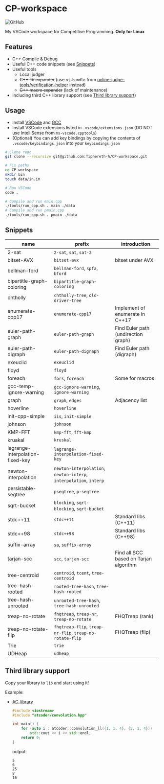 # CP-workspace

![GitHub](https://img.shields.io/github/license/Tiphereth-A/CP-workspace)

My VSCode workspace for Competitive Programming. **Only for Linux**

## Features

- C++ Compile & Debug
- Useful C++ code snippets (see [Snippets](#Snippets))
- Useful tools
  - Local judger
  - ~~C++ lib expander~~ (use `oj-bundle` from [online-judge-tools/verification-helper](https://github.com/online-judge-tools/verification-helper) instead)
  - ~~C++ macro expander~~ (lack of maintenance)
- Including third C++ library support (see [Third library support](#Third%20library%20support))

## Usage

- Install [VSCode](https://code.visualstudio.com/) and [GCC](https://gcc.gnu.org/)
- Install VSCode extensions listed in `.vscode/extensions.json` (DO NOT use IntelliSense from `ms-vscode.cpptools`)
- (Optional) You can add key bindings by copying the contents of `.vscode/keybindings.json` into your `keybindings.json`

```bash
# Clone repo
git clone --recursive git@github.com:Tiphereth-A/CP-workspace.git

# Fix paths
cd CP-workspace
mkdir bin
touch data/in.in

# Run VSCode
code .

# Compile and run main.cpp
./tools/run_cpp.sh . main ./data
# Compile and run pmain.cpp
./tools/run_cpp.sh . pmain ./data
```

## Snippets

| name                             | prefix                                                             | introduction                           |
| -------------------------------- | ------------------------------------------------------------------ | -------------------------------------- |
| 2-sat                            | `2-sat`, `sat`, `sat-2`                                            |
| bitset-AVX                       | `bitset-avx`                                                       | bitset under AVX                       |
| bellman-ford                     | `bellman-ford`, `spfa`, `bford`                                    |
| bipartitle-graph-coloring        | `bipartitle-graph-coloring`                                        |
| chtholly                         | `chtholly-tree`, `old-driver-tree`                                 |
| enumerate-cpp17                  | `enumerate-cpp17`                                                  | Implement of enumerate in C++17        |
| euler-path-graph                 | `euler-path-graph`                                                 | Find Euler path (undirection graph)    |
| euler-path-digraph               | `euler-path-digraph`                                               | Find Euler path (digraph)              |
| exeuclid                         | `exeuclid`                                                         |
| floyd                            | `floyd`                                                            |
| foreach                          | `fors`, `foreach`                                                  | Some for macros                        |
| gcc-temp-ignore-warning          | `gcc-ignore-warning`, `ignore-warning`                             |
| graph                            | `graph`, `edges`                                                   | Adjacency list                         |
| hoverline                        | `hoverline`                                                        |
| init-cpp-simple                  | `iis`, `init-simple`                                               |
| johnson                          | `johnson`                                                          |
| KMP-FFT                          | `kmp-fft`, `fft-kmp`                                               |
| kruakal                          | `kruskal`                                                          |
| lagrange-interpolation-fixed-key | `lagrange-interpolation-fixed-key`                                 |
| newton-interpolation             | `newton-interpolation`, `newton-interp`, `interpolation`, `interp` |
| persistable-segtree              | `psegtree`, `p-segtree`                                            |
| sqrt-bucket                      | `blocking`, `sqrt-blocking`, `sqrt-bucket`                         |
| stdc++11                         | `stdc++11`                                                         | Standard libs (C++11)                  |
| stdc++98                         | `stdc++98`                                                         | Standard libs (C++98)                  |
| suffix-array                     | `sa`, `suffix-array`                                               |
| tarjan-scc                       | `scc`, `tarjan-scc`                                                | Find all SCC based on Tarjan algorithm |
| tree-centroid                    | `centroid`, `tcent`, `tree-centroid`                               |
| tree-hash-rooted                 | `rooted-tree-hash`, `tree-hash-rooted`                             |
| tree-hash-unrooted               | `unrooted-tree-hash`, `tree-hash-unrooted`                         |
| treap-no-rotate                  | `fhqtreap`, `treap-nr`, `treap-no-rotate`                          | FHQTreap (rank)                        |
| treap-no-rotate-flip             | `fhqtreap-flip`, `treap-nr-flip`, `treap-no-rotate-flip`           | FHQTreap (flip)                        |
| Trie                             | `trie`                                                             |
| UDHeap                           | `udheap`                                                           |

## Third library support

Copy your library to `lib` and start using it!

Example:

- [AC-library](https://github.com/atcoder/ac-library)

  ```cpp
  #include <iostream>
  #include "atcoder/convolution.hpp"

  int main() {
      for (auto i : atcoder::convolution_ll({1, 1, 4}, {5, 1, 4}))
          std::cout << i << std::endl;
      return 0;
  }
  ```

  output:

  ```text
  5
  6
  25
  8
  16
  ```
